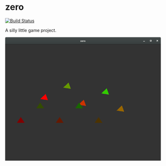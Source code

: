 # zero

[![Build Status](https://travis-ci.org/PiotrJustyna/zero.svg?branch=master)](https://travis-ci.org/PiotrJustyna/zero)

A silly little game project.

![rendering](https://raw.githubusercontent.com/PiotrJustyna/zero/master/images/6.png)
